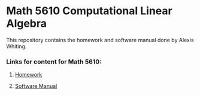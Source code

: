 # Math 5610 Computational Linear Algebra

This repository contains the homework and software manual done by Alexis Whiting.

### Links for content for Math 5610:

1. [Homework](https://LexiWhiting.github.io/math5610/homework/tableofcontents)

2. [Software Manual](https://LexiWhiting.github.io/math5610/softwaremanual/softwaremanual)


